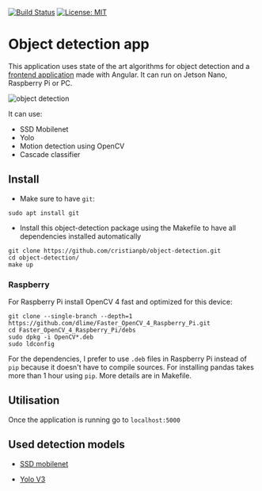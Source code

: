 [![Build Status](https://img.shields.io/endpoint.svg?url=https%3A%2F%2Factions-badge.atrox.dev%2Fcristianpb%2Fobject-detection%2Fbadge%3Fref%3Dmaster&style=flat)](https://actions-badge.atrox.dev/cristianpb/object-detection/goto?ref=master) [![License: MIT](https://img.shields.io/badge/License-MIT-yellow.svg)](https://opensource.org/licenses/MIT)

# Object detection app 

This application uses state of the art algorithms for object detection and a
[frontend application](https://github.com/cristianpb/object-detection-frontend)
made with Angular. It can run on Jetson Nano, Raspberry Pi or PC.

![object detection](https://cristianpb.github.io/assets/img/raspberry-video-stream/main.jpg "object detection")

It can use:
* SSD Mobilenet
* Yolo
* Motion detection using OpenCV
* Cascade classifier

## Install

* Make sure to have `git`:

```
sudo apt install git
```

* Install this object-detection package using the Makefile to have all
  dependencies installed automatically

```
git clone https://github.com/cristianpb/object-detection.git
cd object-detection/
make up
```

### Raspberry

For Raspberry Pi install OpenCV 4 fast and optimized for this device:

```
git clone --single-branch --depth=1 https://github.com/dlime/Faster_OpenCV_4_Raspberry_Pi.git
cd Faster_OpenCV_4_Raspberry_Pi/debs
sudo dpkg -i OpenCV*.deb
sudo ldconfig
```

For the dependencies, I prefer to use `.deb` files in Raspberry Pi instead of
`pip` because it doesn't have to compile sources. For installing pandas takes
more than 1 hour using `pip`. More details are in Makefile.

## Utilisation

Once the application is running go to `localhost:5000`

## Used detection models

* [SSD mobilenet](https://github.com/opencv/opencv/wiki/TensorFlow-Object-Detection-API#use-existing-config-file-for-your-model)

* [Yolo V3](https://pjreddie.com/darknet/yolo/)
